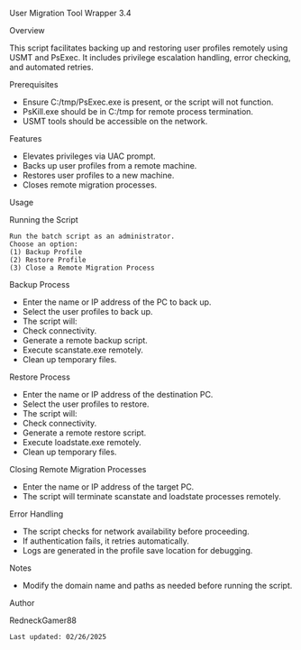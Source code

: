 User Migration Tool Wrapper 3.4 

Overview 

This script facilitates backing up and restoring user profiles remotely using USMT and PsExec. It includes privilege escalation handling, error checking, and automated retries. 

Prerequisites 

  *  Ensure C:/tmp/PsExec.exe is present, or the script will not function. 
  *  PsKill.exe should be in C:/tmp for remote process termination. 
  *  USMT tools should be accessible on the network. 

Features 

  *  Elevates privileges via UAC prompt. 
  *  Backs up user profiles from a remote machine. 
  *  Restores user profiles to a new machine. 
  *  Closes remote migration processes. 

Usage 

Running the Script 

    Run the batch script as an administrator. 
    Choose an option: 
    (1) Backup Profile 
    (2) Restore Profile 
    (3) Close a Remote Migration Process 

Backup Process 

  *  Enter the name or IP address of the PC to back up. 
  *  Select the user profiles to back up. 
  *  The script will: 
  *  Check connectivity. 
  *  Generate a remote backup script. 
  *  Execute scanstate.exe remotely. 
  *  Clean up temporary files. 

Restore Process 

  *  Enter the name or IP address of the destination PC. 
  *  Select the user profiles to restore. 
  *  The script will: 
  *  Check connectivity. 
  *  Generate a remote restore script. 
  *  Execute loadstate.exe remotely. 
  *  Clean up temporary files. 

Closing Remote Migration Processes 

  *  Enter the name or IP address of the target PC. 
  *  The script will terminate scanstate and loadstate processes remotely. 

Error Handling 

  *  The script checks for network availability before proceeding. 
  *  If authentication fails, it retries automatically. 
  *  Logs are generated in the profile save location for debugging. 

Notes 
 
  *  Modify the domain name and paths as needed before running the script. 

Author 

RedneckGamer88 

    Last updated: 02/26/2025 
 
